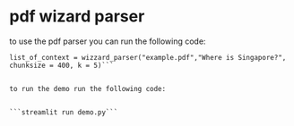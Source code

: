 # pdf wizard parser

to use the pdf parser you can run the following code:

```from util import wizard_parser
list_of_context = wizzard_parser("example.pdf","Where is Singapore?", chunksize = 400, k = 5)```


to run the demo run the following code:


```streamlit run demo.py```
